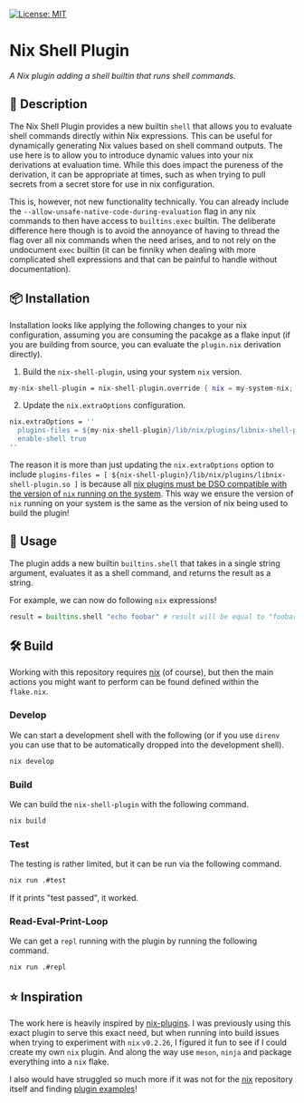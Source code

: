 [![License: MIT](https://img.shields.io/badge/license-MIT-blue.svg)](https://opensource.org/licenses/MIT)

# Nix Shell Plugin

_A Nix plugin adding a shell builtin that runs shell commands._

## 📌 Description

The Nix Shell Plugin provides a new builtin `shell` that allows you to evaluate shell commands directly within Nix expressions. This can be useful for dynamically generating Nix values based on shell command outputs. The use here is to allow you to introduce dynamic values into your nix derivations at evaluation time. While this does impact the pureness of the derivation, it can be appropriate at times, such as when trying to pull secrets from a secret store for use in nix configuration.

This is, however, not new functionality technically. You can already include the `--allow-unsafe-native-code-during-evaluation` flag in any nix commands to then have access to `builtins.exec` builtin. The deliberate difference here though is to avoid the annoyance of having to thread the flag over all nix commands when the need arises, and to not rely on the undocument `exec` builtin (it can be finniky when dealing with more complicated shell expressions and that can be painful to handle without documentation).

## 📦 Installation

Installation looks like applying the following changes to your nix configuration, assuming you are consuming the pacakge as a flake input (if you are building from source, you can evaluate the `plugin.nix` derivation directly).

1. Build the `nix-shell-plugin`, using your system `nix` version.

```nix
my-nix-shell-plugin = nix-shell-plugin.override { nix = my-system-nix; };
```

2. Update the `nix.extraOptions` configuration.

```nix
nix.extraOptions = ''
  plugins-files = ${my-nix-shell-plugin}/lib/nix/plugins/libnix-shell-plugin.so
  enable-shell true
''
```

The reason it is more than just updating the `nix.extraOptions` option to include `plugins-files = [ ${nix-shell-plugin}/lib/nix/plugins/libnix-shell-plugin.so ]` is because all [nix plugins must be DSO compatible with the version of `nix` running on the system](https://nix.dev/manual/nix/2.24/command-ref/conf-file#conf-plugin-files). This way we ensure the version of `nix` running on your system is the same as the version of nix being used to build the plugin!

## 🚀 Usage

The plugin adds a new builtin `builtins.shell` that takes in a single string argument, evaluates it as a shell command, and returns the result as a string.

For example, we can now do following `nix` expressions!

```nix
result = builtins.shell "echo foobar" # result will be equal to "foobar"
```

## 🛠️ Build

Working with this repository requires [nix](https://nixos.org) (of course), but then the main actions you might want to perform can be found defined within the `flake.nix`.

### Develop

We can start a development shell with the following (or if you use `direnv` you can use that to be automatically dropped into the development shell).

```bash
nix develop
```

### Build

We can build the `nix-shell-plugin` with the following command.

```bash
nix build
```

### Test

The testing is rather limited, but it can be run via the following command.

```bash
nix run .#test
```

If it prints "test passed", it worked.

### Read-Eval-Print-Loop

We can get a `repl` running with the plugin by running the following command.

```bash
nix run .#repl
```

## ⭐ Inspiration

The work here is heavily inspired by [nix-plugins](https://github.com/shlevy/nix-plugins). I was previously using this exact plugin to serve this exact need, but when running into build issues when trying to experiment with `nix` `v0.2.26`, I figured it fun to see if I could create my own `nix` plugin. And along the way use `meson`, `ninja` and package everything into a `nix` flake.

I also would have struggled so much more if it was not for the [nix](https://github.com/NixOS/nix) repository itself and finding [plugin examples](https://github.com/NixOS/nix/blob/1bff2aeec01e3cbfb79e1b513a17b43b8a17c289/src/libexpr/primops/fromTOML.cc)!
